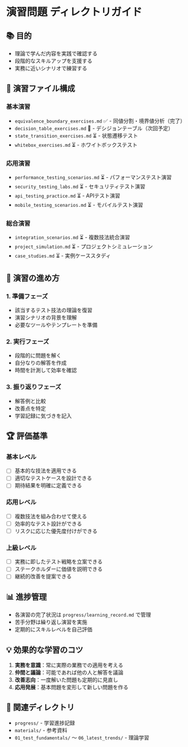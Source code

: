 # 演習問題 ディレクトリガイド

## 📚 目的
- 理論で学んだ内容を実践で確認する
- 段階的なスキルアップを支援する
- 実務に近いシナリオで練習する

## 📁 演習ファイル構成

### 基本演習
- `equivalence_boundary_exercises.md` ✅ - 同値分割・境界値分析（完了）
- `decision_table_exercises.md` 🎯 - デシジョンテーブル（次回予定）
- `state_transition_exercises.md` ⏳ - 状態遷移テスト
- `whitebox_exercises.md` ⏳ - ホワイトボックステスト

### 応用演習
- `performance_testing_scenarios.md` ⏳ - パフォーマンステスト演習
- `security_testing_labs.md` ⏳ - セキュリティテスト演習
- `api_testing_practice.md` ⏳ - APIテスト演習
- `mobile_testing_scenarios.md` ⏳ - モバイルテスト演習

### 総合演習
- `integration_scenarios.md` ⏳ - 複数技法統合演習
- `project_simulation.md` ⏳ - プロジェクトシミュレーション
- `case_studies.md` ⏳ - 実例ケーススタディ

## 📝 演習の進め方

### 1. 準備フェーズ
- 該当するテスト技法の理論を復習
- 演習シナリオの背景を理解
- 必要なツールやテンプレートを準備

### 2. 実行フェーズ
- 段階的に問題を解く
- 自分なりの解答を作成
- 時間を計測して効率を確認

### 3. 振り返りフェーズ
- 解答例と比較
- 改善点を特定
- 学習記録に気づきを記入

## 🏆 評価基準

### 基本レベル
- [ ] 基本的な技法を適用できる
- [ ] 適切なテストケースを設計できる
- [ ] 期待結果を明確に定義できる

### 応用レベル
- [ ] 複数技法を組み合わせて使える
- [ ] 効率的なテスト設計ができる
- [ ] リスクに応じた優先度付けができる

### 上級レベル
- [ ] 実務に即したテスト戦略を立案できる
- [ ] ステークホルダーに価値を説明できる
- [ ] 継続的改善を提案できる

## 📊 進捗管理
- 各演習の完了状況は `progress/learning_record.md` で管理
- 苦手分野は繰り返し演習を実施
- 定期的にスキルレベルを自己評価

## 💡 効果的な学習のコツ
1. **実務を意識**：常に実際の業務での適用を考える
2. **仲間と議論**：可能であれば他の人と解答を議論
3. **改善志向**：一度解いた問題も定期的に見直し
4. **応用発展**：基本問題を変形して新しい問題を作る

## 🔗 関連ディレクトリ
- `progress/` - 学習進捗記録
- `materials/` - 参考資料
- `01_test_fundamentals/` ～ `06_latest_trends/` - 理論学習
